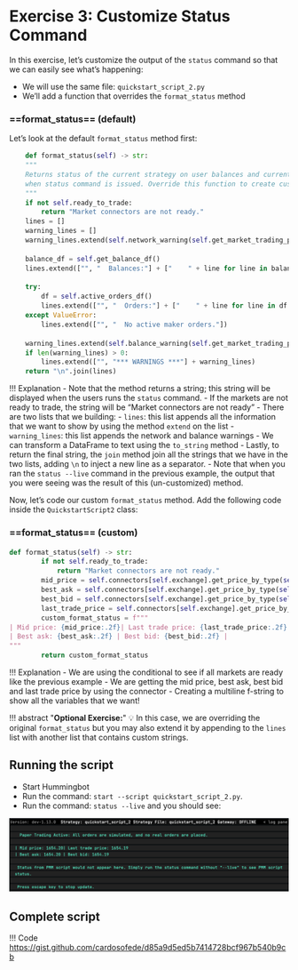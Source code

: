 # Exercise 3: Customize Status Command

In this exercise, let’s customize the output of the `status` command so that we can easily see what’s happening:

- We will use the same file: `quickstart_script_2.py`
- We’ll add a function that overrides the `format_status` method

### ==format_status== (default)

Let’s look at the default `format_status` method first:

```python
    def format_status(self) -> str:
    """
    Returns status of the current strategy on user balances and current active orders. This function is called
    when status command is issued. Override this function to create custom status display output.
    """
    if not self.ready_to_trade:
        return "Market connectors are not ready."
    lines = []
    warning_lines = []
    warning_lines.extend(self.network_warning(self.get_market_trading_pair_tuples()))

    balance_df = self.get_balance_df()
    lines.extend(["", "  Balances:"] + ["    " + line for line in balance_df.to_string(index=False).split("\n")])

    try:
        df = self.active_orders_df()
        lines.extend(["", "  Orders:"] + ["    " + line for line in df.to_string(index=False).split("\n")])
    except ValueError:
        lines.extend(["", "  No active maker orders."])

    warning_lines.extend(self.balance_warning(self.get_market_trading_pair_tuples()))
    if len(warning_lines) > 0:
        lines.extend(["", "*** WARNINGS ***"] + warning_lines)
    return "\n".join(lines)
```

!!! Explanation
    - Note that the method returns a string; this string will be displayed when the users runs the `status` command.
    - If the markets are not ready to trade, the string will be “Market connectors are not ready”
    - There are two lists that we building:
        - `lines`: this list appends all the information that we want to show by using the method `extend` on the list
        - `warning_lines`: this list appends the network and balance warnings
    - We can transform a DataFrame to text using the `to_string` method
    - Lastly, to return the final string, the `join` method join all the strings that we have in the two lists, adding `\n` to inject a new line as a separator.
    - Note that when you ran the `status --live` command in the previous example, the output that you were seeing was the result of this (un-customized) method.

Now, let’s code our custom `format_status` method. Add the following code inside the `QuickstartScript2` class:

### ==format_status== (custom)

```python
def format_status(self) -> str:
        if not self.ready_to_trade:
            return "Market connectors are not ready."
        mid_price = self.connectors[self.exchange].get_price_by_type(self.trading_pair, PriceType.MidPrice)
        best_ask = self.connectors[self.exchange].get_price_by_type(self.trading_pair, PriceType.BestAsk)
        best_bid = self.connectors[self.exchange].get_price_by_type(self.trading_pair, PriceType.BestBid)
        last_trade_price = self.connectors[self.exchange].get_price_by_type(self.trading_pair, PriceType.LastTrade)
        custom_format_status = f"""
| Mid price: {mid_price:.2f}| Last trade price: {last_trade_price:.2f}
| Best ask: {best_ask:.2f} | Best bid: {best_bid:.2f} | 
"""
        return custom_format_status
```

!!! Explanation
    - We are using the conditional to see if all markets are ready like the previous example
    - We are getting the mid price, best ask, best bid and last trade price by using the connector
    - Creating a multiline f-string to show all the variables that we want!

!!! abstract "**Optional Exercise:**"
    💡 In this case, we are overriding the original `format_status` but you may also extend it by appending to the `lines` list with another list that contains custom strings.

## Running the script

- Start Hummingbot
- Run the command: `start --script quickstart_script_2.py`.
- Run the command: `status --live` and you should see:

![Alt text](Untitled%204.png)

## Complete script

!!! Code
    <https://gist.github.com/cardosofede/d85a9d5ed5b7414728bcf967b540b9cb>
